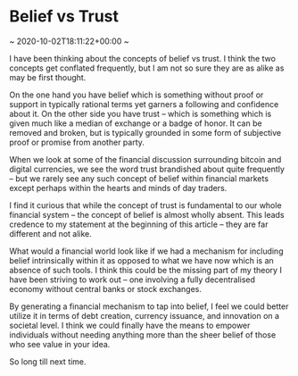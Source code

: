 # Belief vs Trust
~ 2020-10-02T18:11:22+00:00 ~

I have been thinking about the concepts of belief vs trust. I think the two concepts get conflated frequently, but I am not so sure they are as alike as may be first thought.

On the one hand you have belief which is something without proof or support in typically rational terms yet garners a following and confidence about it. On the other side you have trust – which is something which is given much like a median of exchange or a badge of honor. It can be removed and broken, but is typically grounded in some form of subjective proof or promise from another party.

When we look at some of the financial discussion surrounding bitcoin and digital currencies, we see the word trust brandished about quite frequently – but we rarely see any such concept of belief within financial markets except perhaps within the hearts and minds of day traders.

I find it curious that while the concept of trust is fundamental to our whole financial system – the concept of belief is almost wholly absent. This leads credence to my statement at the beginning of this article – they are far different and not alike.

What would a financial world look like if we had a mechanism for including belief intrinsically within it as opposed to what we have now which is an absence of such tools. I think this could be the missing part of my theory I have been striving to work out – one involving a fully decentralised economy without central banks or stock exchanges.

By generating a financial mechanism to tap into belief, I feel we could better utilize it in terms of debt creation, currency issuance, and innovation on a societal level. I think we could finally have the means to empower individuals without needing anything more than the sheer belief of those who see value in your idea.

So long till next time.